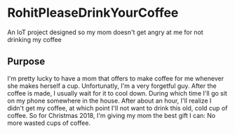 # RohitPleaseDrinkYourCoffee
An IoT project designed so my mom doesn't get angry at me for not drinking my coffee
## Purpose
I'm pretty lucky to have a mom that offers to make coffee for me whenever she makes herself a cup. Unfortunatly, I'm a very forgetful guy.
After the coffee is made, I usually wait for it to cool down. During which time I'll go sit on my phone somewhere in the house. 
After about an hour, I'll realize I didn't get my coffee, at which point I'll not want to drink this old, cold cup of coffee.
So for Christmas 2018, I'm giving my mom the best gift I can: No more wasted cups of coffee.
